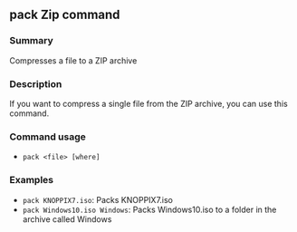## pack Zip command

### Summary

Compresses a file to a ZIP archive

### Description

If you want to compress a single file from the ZIP archive, you can use this command.

### Command usage

* `pack <file> [where]`

### Examples

* `pack KNOPPIX7.iso`: Packs KNOPPIX7.iso
* `pack Windows10.iso Windows`: Packs Windows10.iso to a folder in the archive called Windows